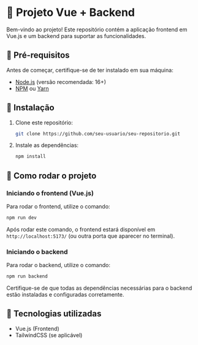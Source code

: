 # 🚀 Projeto Vue + Backend

Bem-vindo ao projeto! Este repositório contém a aplicação frontend em Vue.js e um backend para suportar as funcionalidades.

## 📌 Pré-requisitos
Antes de começar, certifique-se de ter instalado em sua máquina:

- [Node.js](https://nodejs.org/) (versão recomendada: 16+)
- [NPM](https://www.npmjs.com/) ou [Yarn](https://yarnpkg.com/)

## 🔧 Instalação

1. Clone este repositório:
   ```bash
   git clone https://github.com/seu-usuario/seu-repositorio.git
   ```
2. Instale as dependências:
   ```bash
   npm install
   ```

## 🚀 Como rodar o projeto

### Iniciando o frontend (Vue.js)

Para rodar o frontend, utilize o comando:
```bash
npm run dev
```
Após rodar este comando, o frontend estará disponível em `http://localhost:5173/` (ou outra porta que aparecer no terminal).

### Iniciando o backend

Para rodar o backend, utilize o comando:
```bash
npm run backend
```
Certifique-se de que todas as dependências necessárias para o backend estão instaladas e configuradas corretamente.

## 🎯 Tecnologias utilizadas

- Vue.js (Frontend)
- TailwindCSS (se aplicável)








